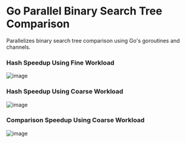 # Go Parallel Binary Search Tree Comparison
 Parallelizes binary search tree comparison using Go's goroutines and channels.

### Hash Speedup Using Fine Workload
![image](https://github.com/user-attachments/assets/bd39665b-dc3f-4063-aa0a-1e1cf06a8b63)

### Hash Speedup Using Coarse Workload
![image](https://github.com/user-attachments/assets/d004ff4f-0eb5-49dc-9e10-e91a8253be40)

### Comparison Speedup Using Coarse Workload
![image](https://github.com/user-attachments/assets/c5278a58-4cd8-4d9a-8c12-bd50c79d52c1)

